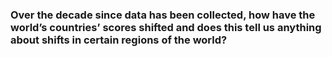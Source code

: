 ### Over the decade since data has been collected, how have the world’s countries’ scores shifted and does this tell us anything about shifts in certain regions of the world?



